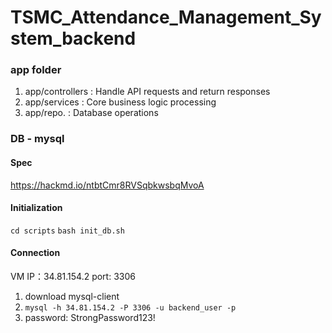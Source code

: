 # TSMC_Attendance_Management_System_backend
### app folder
1. app/controllers : Handle API requests and return responses
2. app/services : 	Core business logic processing
3. app/repo. : Database operations
### DB - mysql
#### Spec
https://hackmd.io/ntbtCmr8RVSqbkwsbqMvoA

#### Initialization
`cd scripts`
`bash init_db.sh`

#### Connection
VM IP：34.81.154.2
port: 3306
1. download mysql-client
2.  `mysql -h 34.81.154.2 -P 3306 -u backend_user -p`
3. password: StrongPassword123!
